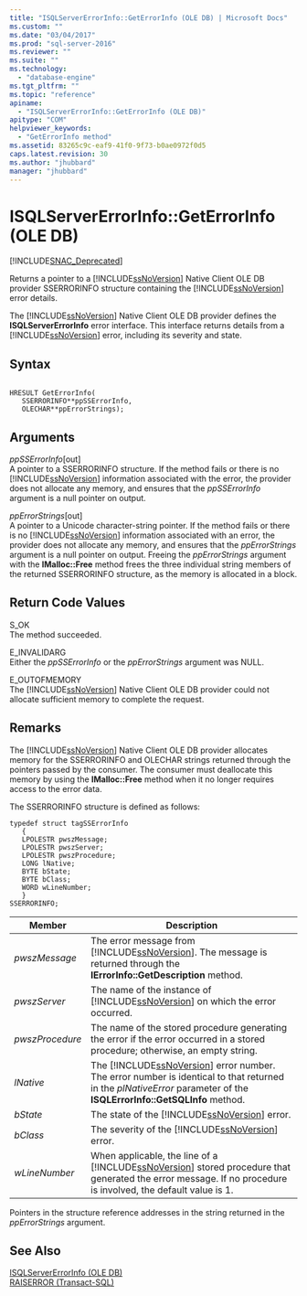 ```yaml
---
title: "ISQLServerErrorInfo::GetErrorInfo (OLE DB) | Microsoft Docs"
ms.custom: ""
ms.date: "03/04/2017"
ms.prod: "sql-server-2016"
ms.reviewer: ""
ms.suite: ""
ms.technology: 
  - "database-engine"
ms.tgt_pltfrm: ""
ms.topic: "reference"
apiname: 
  - "ISQLServerErrorInfo::GetErrorInfo (OLE DB)"
apitype: "COM"
helpviewer_keywords: 
  - "GetErrorInfo method"
ms.assetid: 83265c9c-eaf9-41f0-9f73-b0ae0972f0d5
caps.latest.revision: 30
ms.author: "jhubbard"
manager: "jhubbard"
---
```

# ISQLServerErrorInfo::GetErrorInfo (OLE DB)
[!INCLUDE[SNAC_Deprecated](../../relational-databases/extended-stored-procedures-reference/includes/snac-deprecated.md)]

  Returns a pointer to a [!INCLUDE[ssNoVersion](../../advanced-analytics/r-services/includes/ssnoversion-md.md)] Native Client OLE DB provider SSERRORINFO structure containing the [!INCLUDE[ssNoVersion](../../advanced-analytics/r-services/includes/ssnoversion-md.md)] error details.  
  
 The [!INCLUDE[ssNoVersion](../../advanced-analytics/r-services/includes/ssnoversion-md.md)] Native Client OLE DB provider defines the **ISQLServerErrorInfo** error interface. This interface returns details from a [!INCLUDE[ssNoVersion](../../advanced-analytics/r-services/includes/ssnoversion-md.md)] error, including its severity and state.  

  
## Syntax  
  
```  
  
HRESULT GetErrorInfo(  
   SSERRORINFO**ppSSErrorInfo,  
   OLECHAR**ppErrorStrings);  
```  
  
## Arguments  
 *ppSSErrorInfo*[out]  
 A pointer to a SSERRORINFO structure. If the method fails or there is no [!INCLUDE[ssNoVersion](../../advanced-analytics/r-services/includes/ssnoversion-md.md)] information associated with the error, the provider does not allocate any memory, and ensures that the *ppSSErrorInfo* argument is a null pointer on output.  
  
 *ppErrorStrings*[out]  
 A pointer to a Unicode character-string pointer. If the method fails or there is no [!INCLUDE[ssNoVersion](../../advanced-analytics/r-services/includes/ssnoversion-md.md)] information associated with an error, the provider does not allocate any memory, and ensures that the *ppErrorStrings* argument is a null pointer on output. Freeing the *ppErrorStrings* argument with the **IMalloc::Free** method frees the three individual string members of the returned SSERRORINFO structure, as the memory is allocated in a block.  
  
## Return Code Values  
 S_OK  
 The method succeeded.  
  
 E_INVALIDARG  
 Either the *ppSSErrorInfo* or the *ppErrorStrings* argument was NULL.  
  
 E_OUTOFMEMORY  
 The [!INCLUDE[ssNoVersion](../../advanced-analytics/r-services/includes/ssnoversion-md.md)] Native Client OLE DB provider could not allocate sufficient memory to complete the request.  
  
## Remarks  
 The [!INCLUDE[ssNoVersion](../../advanced-analytics/r-services/includes/ssnoversion-md.md)] Native Client OLE DB provider allocates memory for the SSERRORINFO and OLECHAR strings returned through the pointers passed by the consumer. The consumer must deallocate this memory by using the **IMalloc::Free** method when it no longer requires access to the error data.  
  
 The SSERRORINFO structure is defined as follows:  
  
```  
typedef struct tagSSErrorInfo  
   {  
   LPOLESTR pwszMessage;  
   LPOLESTR pwszServer;  
   LPOLESTR pwszProcedure;  
   LONG lNative;  
   BYTE bState;  
   BYTE bClass;  
   WORD wLineNumber;  
   }  
SSERRORINFO;  
```  
  
|Member|Description|  
|------------|-----------------|  
|*pwszMessage*|The error message from [!INCLUDE[ssNoVersion](../../advanced-analytics/r-services/includes/ssnoversion-md.md)]. The message is returned through the **IErrorInfo::GetDescription** method.|  
|*pwszServer*|The name of the instance of [!INCLUDE[ssNoVersion](../../advanced-analytics/r-services/includes/ssnoversion-md.md)] on which the error occurred.|  
|*pwszProcedure*|The name of the stored procedure generating the error if the error occurred in a stored procedure; otherwise, an empty string.|  
|*lNative*|The [!INCLUDE[ssNoVersion](../../advanced-analytics/r-services/includes/ssnoversion-md.md)] error number. The error number is identical to that returned in the *plNativeError* parameter of the **ISQLErrorInfo::GetSQLInfo** method.|  
|*bState*|The state of the [!INCLUDE[ssNoVersion](../../advanced-analytics/r-services/includes/ssnoversion-md.md)] error.|  
|*bClass*|The severity of the [!INCLUDE[ssNoVersion](../../advanced-analytics/r-services/includes/ssnoversion-md.md)] error.|  
|*wLineNumber*|When applicable, the line of a [!INCLUDE[ssNoVersion](../../advanced-analytics/r-services/includes/ssnoversion-md.md)] stored procedure that generated the error message. If no procedure is involved, the default value is 1.|  
  
 Pointers in the structure reference addresses in the string returned in the *ppErrorStrings* argument.  
  
## See Also  
 [ISQLServerErrorInfo &#40;OLE DB&#41;](../Topic/ISQLServerErrorInfo%20\(OLE%20DB\).md)   
 [RAISERROR &#40;Transact-SQL&#41;](../../t-sql/language-elements/raiserror-transact-sql.md)  
  
  